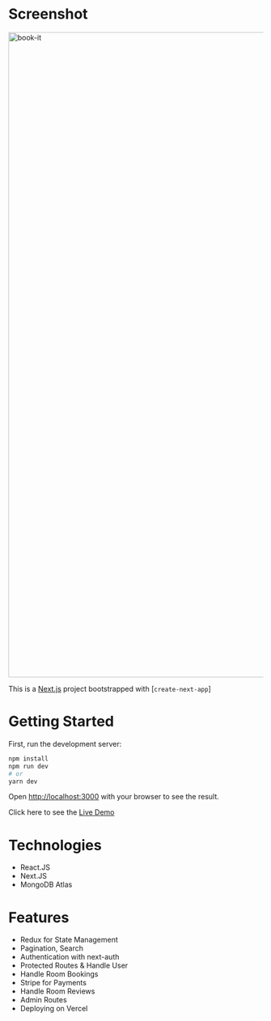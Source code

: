 
# Screenshot

<img width="1276" alt="book-it" src="https://user-images.githubusercontent.com/95706081/210949559-8a664d17-30c0-429a-8bff-f029db56ff5e.png">


This is a [Next.js](https://nextjs.org/) project bootstrapped with [`create-next-app`]

# Getting Started

First, run the development server:

```bash
npm install
npm run dev
# or
yarn dev
```

Open [http://localhost:3000](http://localhost:3000) with your browser to see the result.

Click here to see the [Live Demo](https://book-it-six.vercel.app/)

# Technologies
- React.JS
- Next.JS
- MongoDB Atlas

# Features
- Redux for State Management
- Pagination, Search
- Authentication with next-auth
- Protected Routes & Handle User
- Handle Room Bookings
- Stripe for Payments
- Handle Room Reviews
- Admin Routes
- Deploying on Vercel
